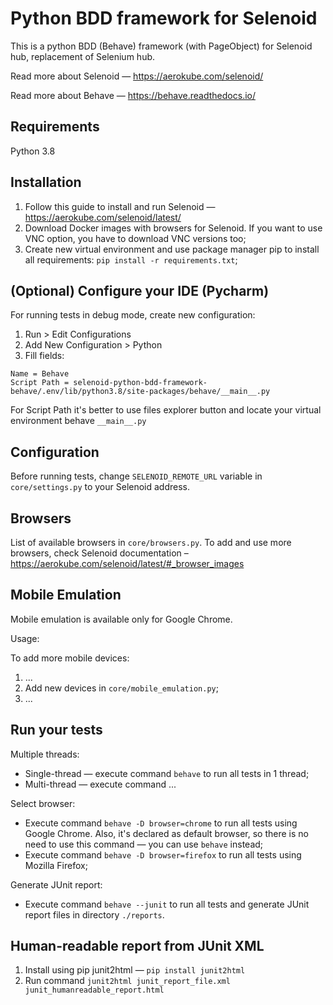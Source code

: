 # Python BDD framework for Selenoid
This is a python BDD (Behave) framework (with PageObject) for Selenoid hub, replacement of Selenium hub. 

Read more about Selenoid — https://aerokube.com/selenoid/

Read more about Behave — https://behave.readthedocs.io/

## Requirements
Python 3.8

## Installation
1. Follow this guide to install and run Selenoid — https://aerokube.com/selenoid/latest/
2. Download Docker images with browsers for Selenoid. If you want to use VNC option, you have to download VNC versions too;
3. Create new virtual environment and use package manager pip to install all requirements: ```pip install -r requirements.txt```;

## (Optional) Configure your IDE (Pycharm)
For running tests in debug mode, create new configuration:
1. Run > Edit Configurations
2. Add New Configuration > Python
3. Fill fields: 
```
Name = Behave
Script Path = selenoid-python-bdd-framework-behave/.env/lib/python3.8/site-packages/behave/__main__.py
```
For Script Path it's better to use files explorer button and locate your virtual environment behave `__main__.py`

## Configuration
Before running tests, change `SELENOID_REMOTE_URL` variable in `core/settings.py` to your Selenoid address.

## Browsers
List of available browsers in `core/browsers.py`. To add and use more browsers, check Selenoid documentation – https://aerokube.com/selenoid/latest/#_browser_images

## Mobile Emulation
Mobile emulation is available only for Google Chrome. 

Usage:  

To add more mobile devices:
1. ...
2. Add new devices in `core/mobile_emulation.py`;
3. ... 

## Run your tests
Multiple threads:
- Single-thread — execute command `behave` to run all tests in 1 thread;
- Multi-thread — execute command ...

Select browser:
- Execute command `behave -D browser=chrome` to run all tests using Google Chrome. Also, it's declared as default browser, so there is no need to use this command — you can use `behave` instead;
- Execute command `behave -D browser=firefox` to run all tests using Mozilla Firefox;

Generate JUnit report:
- Execute command `behave --junit` to run all tests and generate JUnit report files in directory `./reports`.

## Human-readable report from JUnit XML
1. Install using pip junit2html — `pip install junit2html`
2. Run command `junit2html junit_report_file.xml junit_humanreadable_report.html`
